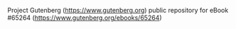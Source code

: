 Project Gutenberg (https://www.gutenberg.org) public repository for
eBook #65264 (https://www.gutenberg.org/ebooks/65264)
